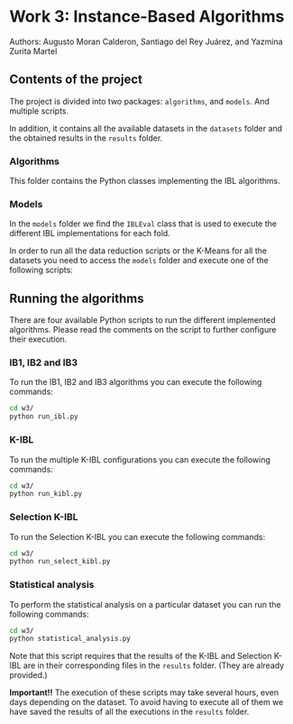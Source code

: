 # Work 3: Instance-Based Algorithms

Authors: Augusto Moran Calderon, Santiago del Rey Juárez, and Yazmina Zurita Martel

## Contents of the project

The project is divided into two packages: `algorithms`, and `models`. And multiple scripts.

In addition, it contains all the available datasets in the `datasets` folder and the obtained results in the `results` folder.

### Algorithms

This folder contains the Python classes implementing the IBL algorithms.

### Models

In the `models` folder we find the `IBLEval` class that is used to execute the different IBL implementations for each fold.

In order to run all the data reduction scripts or the K-Means for all the datasets you need to access the `models` folder and execute one of the
following scripts:

## Running the algorithms
There are four available Python scripts to run the different implemented algorithms.
Please read the comments on the script to further configure their execution.

### IB1, IB2 and IB3
To run the IB1, IB2 and IB3 algorithms you can execute the following commands:
```bash
cd w3/
python run_ibl.py
```

### K-IBL
To run the multiple K-IBL configurations you can execute the following commands:
```bash
cd w3/
python run_kibl.py
```

### Selection K-IBL
To run the Selection K-IBL you can execute the following commands:
```bash
cd w3/
python run_select_kibl.py
```

### Statistical analysis
To perform the statistical analysis on a particular dataset you can run the following commands:
```bash
cd w3/
python statistical_analysis.py
```
Note that this script requires that the results of the K-IBL and Selection K-IBL are in their corresponding files in the `results` folder. (They are already provided.)


**Important!!** The execution of these scripts may take several hours, even days depending on the dataset. To avoid having to execute all of them we have saved the results of all the executions in the `results` folder.

